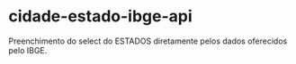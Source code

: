 # cidade-estado-ibge-api
Preenchimento do select do ESTADOS diretamente pelos dados oferecidos pelo IBGE. 
